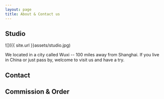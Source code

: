 ```yaml
---
layout: page
title: About & Contact us
---
```


## Studio


![]({{ site.url }}assets/studio.jpg)

We located in a city called Wuxi -- 100 miles away from Shanghai. If you live in China or just pass by, welcome to visit us and have a try.



## Contact

## Commission & Order

